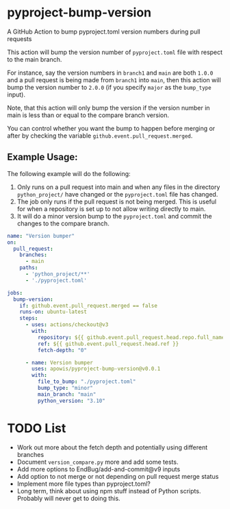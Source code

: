 # pyproject-bump-version
A GitHub Action to bump pyproject.toml version numbers during pull requests

This action will bump the version number of `pyproject.toml` file with respect to the main branch.

For instance, say the version numbers in `branch1` and `main` are both `1.0.0` and a pull request is being made from `branch1` into `main`, then this action will bump the version number to `2.0.0` (if you specify `major` as the `bump_type` input).

Note, that this action will only bump the version if the version number in main is less than or equal to the compare branch version.

You can control whether you want the bump to happen before merging or after by checking the variable `github.event.pull_request.merged`.


## Example Usage:

The following example will do the following:
1. Only runs on a pull request into main and when any files in the directory `python_project/` have changed or the `pyproject.toml` file has changed.
2. The job only runs if the pull request is not being merged. This is useful for when a repository is set up to not allow writing directly to main.
3. It will do a minor version bump to the `pyproject.toml` and commit the changes to the compare branch.

```yaml
name: "Version bumper"
on:
  pull_request:
    branches:
      - main
    paths:
      - 'python_project/**'
      - './pyproject.toml'

jobs:
  bump-version:
    if: github.event.pull_request.merged == false
    runs-on: ubuntu-latest
    steps:
      - uses: actions/checkout@v3
        with:
          repository: ${{ github.event.pull_request.head.repo.full_name }}
          ref: ${{ github.event.pull_request.head.ref }}
          fetch-depth: "0"

      - name: Version bumper
        uses: apowis/pyproject-bump-version@v0.0.1
        with:
          file_to_bump: "./pyproject.toml"
          bump_type: "minor"
          main_branch: "main"
          python_version: "3.10"
```


# TODO List
- Work out more about the fetch depth and potentially using different branches
- Document `version_compare.py` more and add some tests.
- Add more options to EndBug/add-and-commit@v9 inputs
- Add option to not merge or not depending on pull request merge status
- Implement more file types than pyproject.toml?
- Long term, think about using npm stuff instead of Python scripts. Probably will never get to doing this.
